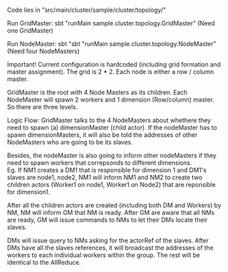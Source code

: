 Code lies in "src/main/cluster/sample/cluster/topology/"

Run GridMaster: sbt "runMain sample.cluster.topology.GridMaster" (Need one GridMaster)

Run NodeMaster: sbt "sbt "runMain sample.cluster.topology.NodeMaster" (Need four NodeMasters)

Important!
Current configuration is hardcoded (including grid formation and master assignment).
The grid is 2 * 2. Each node is either a row / column master. 

GridMaster is the root with 4 Node Masters as its children.
Each NodeMaster will spawn 2 workers and 1 dimension (Row/column) master. 
So there are three levels.

Logic Flow:
GridMaster talks to the 4 NodeMasters about whethere they need to spawn (a) dimensionMaster (child actor).
If the nodeMaster has to spawn dimensionMasters, it will also be told the addresses of other NodeMasters who are going to be its slaves.

Besides, the nodeMaster is also going to inform other nodeMasters if they need to spawn workers that correpsonds to different dimensions.  
Eg. If NM1 creates a DM1 that is responsible for dimension 1 and DM1's slaves are node1, node2, NM1 will inform NM1 and NM2 to create two children actors (Worker1 on node1, Worker1 on Node2) that are reponsible for dimension1. 

After all the children actors are created (including both DM and Workers) by NM, NM will inform GM that NM is ready. After GM are aware that all NMs are ready, GM will issue commands to NMs to let their DMs locate their slaves. 

DMs will issue query to NMs asking for the actorRef of the slaves. After DMs have all the slaves references, it will broadcast the addresses of the workers to each individual workers within the group. The rest will be identical to the AllReduce.
